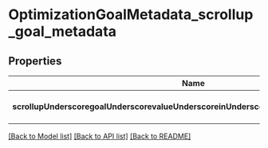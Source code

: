 # OptimizationGoalMetadata_scrollup_goal_metadata

## Properties
Name | Type | Description | Notes
------------ | ------------- | ------------- | -------------
**scrollupUnderscoregoalUnderscorevalueUnderscoreinUnderscoremicroUnderscorecurrency** | **string** |  | [optional] [default to null]

[[Back to Model list]](../README.md#documentation-for-models) [[Back to API list]](../README.md#documentation-for-api-endpoints) [[Back to README]](../README.md)


